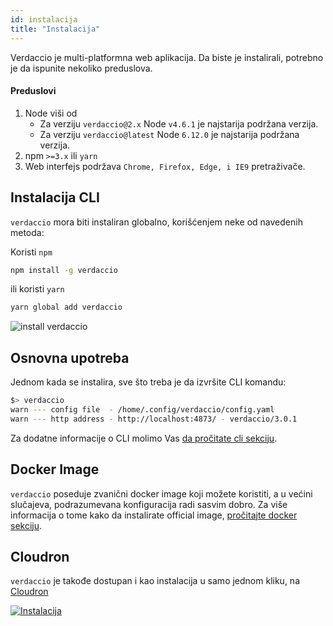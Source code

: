 ```yaml
---
id: instalacija
title: "Instalacija"
---
```

Verdaccio je multi-platformna web aplikacija. Da biste je instalirali, potrebno je da ispunite nekoliko preduslova.

#### Preduslovi

1. Node viši od 
    - Za verziju `verdaccio@2.x` Node `v4.6.1` je najstarija podržana verzija.
    - Za verziju `verdaccio@latest` Node `6.12.0` je najstarija podržana verzija.
2. npm `>=3.x` ili `yarn`
3. Web interfejs podržava `Chrome, Firefox, Edge, i IE9` pretraživače.

## Instalacija CLI

`verdaccio` mora biti instaliran globalno, korišćenjem neke od navedenih metoda:

Koristi `npm`

```bash
npm install -g verdaccio
```

ili koristi `yarn`

```bash
yarn global add verdaccio
```

![install verdaccio](/svg/install_verdaccio.gif)

## Osnovna upotreba

Jednom kada se instalira, sve što treba je da izvršite CLI komandu:

```bash
$> verdaccio
warn --- config file  - /home/.config/verdaccio/config.yaml
warn --- http address - http://localhost:4873/ - verdaccio/3.0.1
```

Za dodatne informacije o CLI molimo Vas [da pročitate cli sekciju](cli.md).

## Docker Image

`verdaccio` poseduje zvanični docker image koji možete koristiti, a u većini slučajeva, podrazumevana konfiguracija radi sasvim dobro. Za više informacija o tome kako da instalirate official image, [pročitajte docker sekciju](docker.md).

## Cloudron

`verdaccio` je takođe dostupan i kao instalacija u samo jednom kliku, na [Cloudron](https://cloudron.io)

[![Instalacija](https://cloudron.io/img/button.svg)](https://cloudron.io/button.html?app=org.eggertsson.verdaccio)